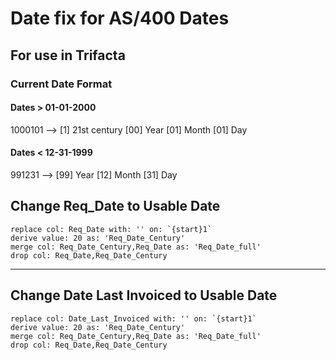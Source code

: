# Date fix for AS/400 Dates
## For use in Trifacta

### Current Date Format

#### Dates > 01-01-2000
1000101 --> [1] 21st century [00] Year [01] Month [01] Day

#### Dates < 12-31-1999
991231 --> [99] Year [12] Month [31] Day

## Change Req_Date to Usable Date
```
replace col: Req_Date with: '' on: `{start}1`
derive value: 20 as: 'Req_Date_Century'
merge col: Req_Date_Century,Req_Date as: 'Req_Date_full'
drop col: Req_Date,Req_Date_Century
```

---
## Change Date Last Invoiced to Usable Date
```
replace col: Date_Last_Invoiced with: '' on: `{start}1`
derive value: 20 as: 'Req_Date_Century'
merge col: Req_Date_Century,Req_Date as: 'Req_Date_full'
drop col: Req_Date,Req_Date_Century
```
